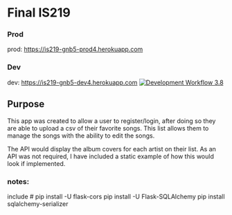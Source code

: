 # Final IS219

### Prod
prod: https://is219-gnb5-prod4.herokuapp.com

### Dev
dev: https://is219-gnb5-dev4.herokuapp.com
[![Development Workflow 3.8](https://github.com/GraceBurke-88/final_is219/actions/workflows/dev.yml/badge.svg)](https://github.com/GraceBurke-88/final_is219/actions/workflows/dev.yml)

## Purpose
This app was created to allow a user to register/login, after doing so they are able to upload a csv of their favorite songs. This list allows them to manage the songs with the ability to edit the songs. 

The API would display the album covers for each artist on their list. As an API was not required, I have included a static example of how this would look if implemented.



### notes:
include # pip install -U flask-cors
pip install -U Flask-SQLAlchemy
pip install sqlalchemy-serializer





